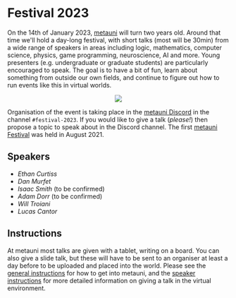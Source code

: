 # Festival 2023

On the 14th of January 2023, [metauni](https://www.metauni.org) will turn two years old. Around that time we'll hold a day-long festival, with short talks (most will be 30min) from a wide range of speakers in areas including logic, mathematics, computer science, physics, game programming, neuroscience, AI and more. Young presenters (e.g. undergraduate or graduate students) are particularly encouraged to speak. The goal is to have a bit of fun, learn about something from outside our own fields, and continue to figure out how to run events like this in virtual worlds. 

<p align="center">
<img src="https://user-images.githubusercontent.com/320329/201472401-d4fa2fc7-e83d-4958-9585-a1f8c5f96948.png">
</p>

Organisation of the event is taking place in the [metauni Discord](https://discord.gg/9yBaAxPSK8) in the channel `#festival-2023`. If you would like to give a talk (*please!*) then propose a topic to speak about in the Discord channel. The first [metauni Festival](https://metauni.org/posts/festival/festival) was held in August 2021.

## Speakers

* *Ethan Curtiss*
* *Dan Murfet*
* *Isaac Smith* (to be confirmed)
* *Adam Dorr* (to be confirmed)
* *Will Troiani*
* *Lucas Cantor*

## Instructions

At metauni most talks are given with a tablet, writing on a board. You can also give a slide talk, but these will have to be sent to an organiser at least a day before to be uploaded and placed into the world. Please see the [general instructions](https://metauni.org/posts/instructions/instructions) for how to get into metauni, and the [speaker instructions](https://metauni.org/posts/instructions/instructions-admin) for more detailed information on giving a talk in the virtual environment.
